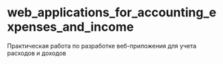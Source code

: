 # web_applications_for_accounting_expenses_and_income
Практическая работа по разработке веб-приложения для учета расходов и доходов
